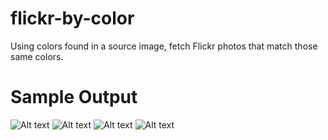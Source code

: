 flickr-by-color
===============

Using colors found in a source image, fetch Flickr photos that match those same colors.

Sample Output
======

![Alt text](http://40.media.tumblr.com/b4f3c7360a6e44cb97bb60965491292f/tumblr_nkx4piMYm91qa3relo1_500.png)
![Alt text](http://40.media.tumblr.com/b18e045d285604f36bfcd5e9768c9ec3/tumblr_nkx4piMYm91qa3relo4_500.png)
![Alt text](http://36.media.tumblr.com/d79505e38f0511d06c9d654742579eec/tumblr_nkx4piMYm91qa3relo2_500.png)
![Alt text](http://41.media.tumblr.com/ddbf55bb5c7207d2211506b5caef4ee4/tumblr_nkx4piMYm91qa3relo3_500.png)
